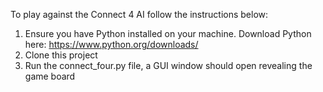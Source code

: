 To play against the Connect 4 AI follow the instructions below: 

1. Ensure you have Python installed on your machine. Download Python here: https://www.python.org/downloads/
2. Clone this project
3. Run the connect_four.py file, a GUI window should open revealing the game board

